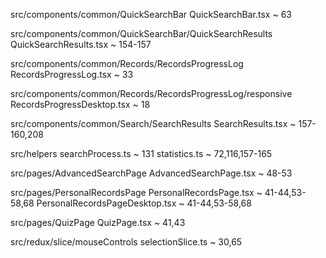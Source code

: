 src/components/common/QuickSearchBar
    QuickSearchBar.tsx ~ 63
    
src/components/common/QuickSearchBar/QuickSearchResults
    QuickSearchResults.tsx ~ 154-157

src/components/common/Records/RecordsProgressLog
    RecordsProgressLog.tsx ~ 33

src/components/common/Records/RecordsProgressLog/responsive
    RecordsProgressDesktop.tsx ~ 18

src/components/common/Search/SearchResults
    SearchResults.tsx ~ 157-160,208

src/helpers 
    searchProcess.ts ~ 131
    statistics.ts ~ 72,116,157-165
    
src/pages/AdvancedSearchPage
    AdvancedSearchPage.tsx ~ 48-53

src/pages/PersonalRecordsPage
    PersonalRecordsPage.tsx ~ 41-44,53-58,68
    PersonalRecordsPageDesktop.tsx ~ 41-44,53-58,68

src/pages/QuizPage
    QuizPage.tsx ~ 41,43

src/redux/slice/mouseControls
    selectionSlice.ts ~ 30,65
